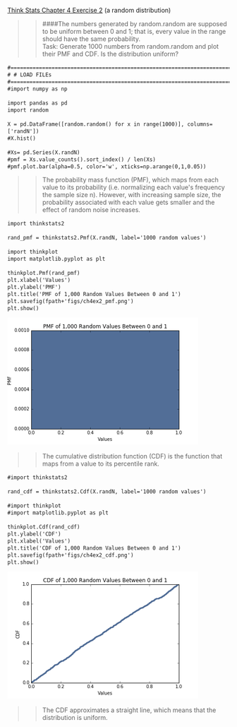 [Think Stats Chapter 4 Exercise 2](http://greenteapress.com/thinkstats2/html/thinkstats2005.html#toc41) (a random distribution)

> > ####The numbers generated by random.random are supposed to be uniform between 0 and 1; that is, every value in the range should have the same probability.  
> > Task: Generate 1000 numbers from random.random and plot their PMF and CDF. Is the distribution uniform?

```{python}
#==============================================================================
# # LOAD FILEs
#==============================================================================
#import numpy as np

import pandas as pd
import random

X = pd.DataFrame([random.random() for x in range(1000)], columns= ['randN'])
#X.hist()

#Xs= pd.Series(X.randN)
#pmf = Xs.value_counts().sort_index() / len(Xs)
#pmf.plot.bar(alpha=0.5, color='w', xticks=np.arange(0,1,0.05))

```

> > The probability mass function (PMF), which maps from each value to its probability (i.e. normalizing each value's frequency the sample size n). However, with increasing sample size, the probability associated with each value gets smaller and the effect of random noise increases.


```{python}
import thinkstats2

rand_pmf = thinkstats2.Pmf(X.randN, label='1000 random values')

import thinkplot
import matplotlib.pyplot as plt

thinkplot.Pmf(rand_pmf)
plt.xlabel('Values')
plt.ylabel('PMF')
plt.title('PMF of 1,000 Random Values Between 0 and 1')
plt.savefig(fpath+'figs/ch4ex2_pmf.png')
plt.show()

```
<img src="https://github.com/hengrumay/dsp/blob/master/statistics/figs/ch4ex2_pmf.png?raw=true">  


> > The cumulative distribution function (CDF) is the function that maps from a value to its percentile rank.

```{python}
#import thinkstats2

rand_cdf = thinkstats2.Cdf(X.randN, label='1000 random values')

#import thinkplot
#import matplotlib.pyplot as plt

thinkplot.Cdf(rand_cdf)
plt.ylabel('CDF')
plt.xlabel('Values')
plt.title('CDF of 1,000 Random Values Between 0 and 1')
plt.savefig(fpath+'figs/ch4ex2_cdf.png')
plt.show()

```

<img src="https://github.com/hengrumay/dsp/blob/master/statistics/figs/ch4ex2_cdf.png?raw=true">  


> >The CDF approximates a straight line, which means that the distribution is uniform.
